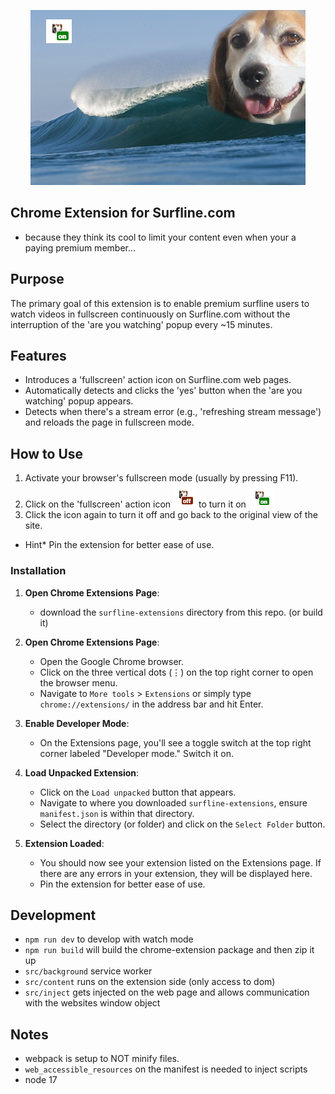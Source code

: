 
<p align="center">
  <img src="https://github.com/dsaisho/chrome-extension-surfline/blob/master/images/promo.jpg?raw=true" alt="alt text">
</p>

## Chrome Extension for Surfline.com
- because they think its cool to limit your content even when your a paying premium member...
## Purpose
The primary goal of this extension is to enable premium surfline users to watch videos in fullscreen continuously on Surfline.com without the interruption of the 'are you watching' popup every ~15 minutes.

## Features
- Introduces a 'fullscreen' action icon on Surfline.com web pages.
- Automatically detects and clicks the 'yes' button when the 'are you watching' popup appears.
- Detects when there's a stream error (e.g., 'refreshing stream message') and reloads the page in fullscreen mode.

## How to Use
1. Activate your browser's fullscreen mode (usually by pressing F11).
2. Click on the 'fullscreen' action icon ![alt text](https://github.com/dsaisho/chrome-extension-surfline/blob/master/images/off.png?raw=true)
to turn it on ![alt text](https://github.com/dsaisho/chrome-extension-surfline/blob/master/images/on.png?raw=true)
3. Click the icon again to turn it off and go back to the original view of the site.
- Hint* Pin the extension for better ease of use.

### Installation
1. **Open Chrome Extensions Page**:
   - download the `surfline-extensions` directory from this repo. (or build it)

2. **Open Chrome Extensions Page**:
   - Open the Google Chrome browser.
   - Click on the three vertical dots (⋮) on the top right corner to open the browser menu.
   - Navigate to `More tools` > `Extensions` or simply type `chrome://extensions/` in the address bar and hit Enter.

3. **Enable Developer Mode**:
   - On the Extensions page, you'll see a toggle switch at the top right corner labeled "Developer mode." Switch it on.

4. **Load Unpacked Extension**:
   - Click on the `Load unpacked` button that appears.
   - Navigate to where you downloaded `surfline-extensions`, ensure `manifest.json` is within that directory.
   - Select the directory (or folder) and click on the `Select Folder` button.

5. **Extension Loaded**:
   - You should now see your extension listed on the Extensions page. If there are any errors in your extension, they will be displayed here.
   - Pin the extension for better ease of use.
## Development
- `npm run dev` to develop with watch mode
- `npm run build` will build the chrome-extension package and then zip it up
- `src/background` service worker
- `src/content` runs on the extension side (only access to dom)
- `src/inject` gets injected on the web page and allows communication with the websites window object

## Notes
- webpack is setup to NOT minify files.
- `web_accessible_resources` on the manifest is needed to inject scripts
- node 17